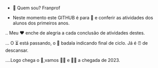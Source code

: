 -  👋 Quem sou? Franprof 


-  Neste momento este GITHUB é para 👀 e conferir as atividades dos alunos dos primeiros anos.

.. Meu ❤️ enche de alegria a cada conclusão de atividades destes.

... O ⏳ está passando, o 🔔 badala indicando final de ciclo.  Já é ⏰ de descansar.

....Logo chega o 🎄,vamos 🎊🎉 e 🍾🥂 a chegada de 2023.


